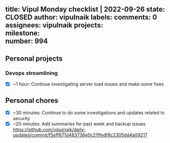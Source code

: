 title:	Vipul Monday checklist | 2022-09-26
state:	CLOSED
author:	vipulnaik
labels:	
comments:	0
assignees:	vipulnaik
projects:	
milestone:	
number:	994
--
## Personal projects

### Devops streamlining

- [x] ~1 hour: Continue investigating server load issues and make some fixes

## Personal chores

- [x] ~30 minutes: Continue to do some investigations and updates related to security
- [x] ~20 minutes: Add summaries for past week and backup issues https://github.com/vipulnaik/daily-updates/commit/f5eff871d483736e0c21ffedf8c2305dd4a09217 
